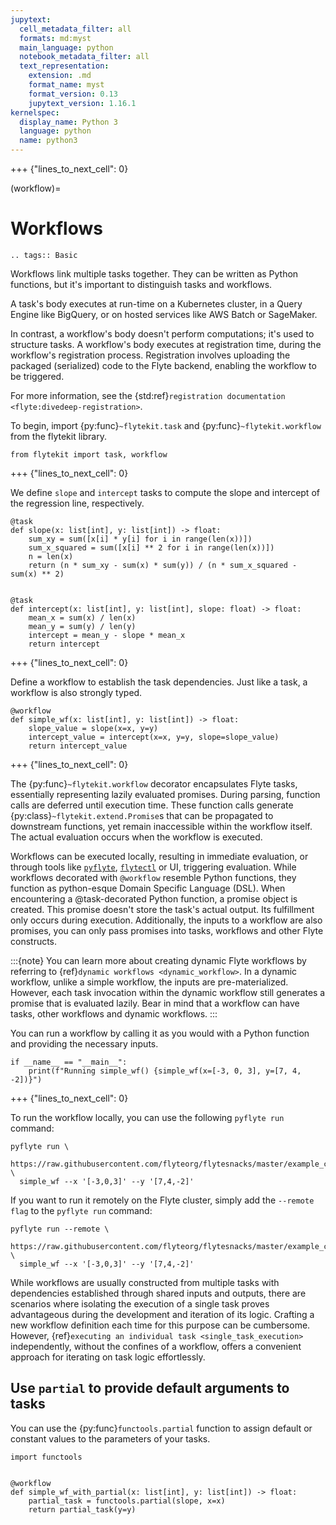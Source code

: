 ```yaml
---
jupytext:
  cell_metadata_filter: all
  formats: md:myst
  main_language: python
  notebook_metadata_filter: all
  text_representation:
    extension: .md
    format_name: myst
    format_version: 0.13
    jupytext_version: 1.16.1
kernelspec:
  display_name: Python 3
  language: python
  name: python3
---
```


+++ {"lines_to_next_cell": 0}

(workflow)=

# Workflows

```{eval-rst}
.. tags:: Basic
```

Workflows link multiple tasks together. They can be written as Python functions,
but it's important to distinguish tasks and workflows.

A task's body executes at run-time on a Kubernetes cluster, in a Query Engine like BigQuery,
or on hosted services like AWS Batch or SageMaker.

In contrast, a workflow's body doesn't perform computations; it's used to structure tasks.
A workflow's body executes at registration time, during the workflow's registration process.
Registration involves uploading the packaged (serialized) code to the Flyte backend,
enabling the workflow to be triggered.

For more information, see the {std:ref}`registration documentation <flyte:divedeep-registration>`.

To begin, import {py:func}`~flytekit.task` and {py:func}`~flytekit.workflow` from the flytekit library.

```{code-cell}
from flytekit import task, workflow
```

+++ {"lines_to_next_cell": 0}

We define `slope` and `intercept` tasks to compute the slope and
intercept of the regression line, respectively.

```{code-cell}
@task
def slope(x: list[int], y: list[int]) -> float:
    sum_xy = sum([x[i] * y[i] for i in range(len(x))])
    sum_x_squared = sum([x[i] ** 2 for i in range(len(x))])
    n = len(x)
    return (n * sum_xy - sum(x) * sum(y)) / (n * sum_x_squared - sum(x) ** 2)


@task
def intercept(x: list[int], y: list[int], slope: float) -> float:
    mean_x = sum(x) / len(x)
    mean_y = sum(y) / len(y)
    intercept = mean_y - slope * mean_x
    return intercept
```

+++ {"lines_to_next_cell": 0}

Define a workflow to establish the task dependencies.
Just like a task, a workflow is also strongly typed.

```{code-cell}
@workflow
def simple_wf(x: list[int], y: list[int]) -> float:
    slope_value = slope(x=x, y=y)
    intercept_value = intercept(x=x, y=y, slope=slope_value)
    return intercept_value
```

+++ {"lines_to_next_cell": 0}

The {py:func}`~flytekit.workflow` decorator encapsulates Flyte tasks,
essentially representing lazily evaluated promises.
During parsing, function calls are deferred until execution time.
These function calls generate {py:class}`~flytekit.extend.Promise`s that can be propagated to downstream functions,
yet remain inaccessible within the workflow itself.
The actual evaluation occurs when the workflow is executed.

Workflows can be executed locally, resulting in immediate evaluation, or through tools like
[`pyflyte`](https://docs.flyte.org/projects/flytekit/en/latest/pyflyte.html),
[`flytectl`](https://docs.flyte.org/projects/flytectl/en/latest/index.html) or UI, triggering evaluation.
While workflows decorated with `@workflow` resemble Python functions,
they function as python-esque Domain Specific Language (DSL).
When encountering a @task-decorated Python function, a promise object is created.
This promise doesn't store the task's actual output. Its fulfillment only occurs during execution.
Additionally, the inputs to a workflow are also promises, you can only pass promises into
tasks, workflows and other Flyte constructs.

:::{note}
You can learn more about creating dynamic Flyte workflows by referring
to {ref}`dynamic workflows <dynamic_workflow>`.
In a dynamic workflow, unlike a simple workflow, the inputs are pre-materialized.
However, each task invocation within the dynamic workflow still generates a promise that is evaluated lazily.
Bear in mind that a workflow can have tasks, other workflows and dynamic workflows.
:::

You can run a workflow by calling it as you would with a Python function and providing the necessary inputs.

```{code-cell}
if __name__ == "__main__":
    print(f"Running simple_wf() {simple_wf(x=[-3, 0, 3], y=[7, 4, -2])}")
```

+++ {"lines_to_next_cell": 0}

To run the workflow locally, you can use the following `pyflyte run` command:

```
pyflyte run \
  https://raw.githubusercontent.com/flyteorg/flytesnacks/master/example_code/basics/basics/workflow.py \
  simple_wf --x '[-3,0,3]' --y '[7,4,-2]'
```

If you want to run it remotely on the Flyte cluster,
simply add the `--remote flag` to the `pyflyte run` command:

```
pyflyte run --remote \
  https://raw.githubusercontent.com/flyteorg/flytesnacks/master/example_code/basics/basics/workflow.py \
  simple_wf --x '[-3,0,3]' --y '[7,4,-2]'
```

While workflows are usually constructed from multiple tasks with dependencies established through
shared inputs and outputs, there are scenarios where isolating the execution of a single task
proves advantageous during the development and iteration of its logic.
Crafting a new workflow definition each time for this purpose can be cumbersome.
However, {ref}`executing an individual task <single_task_execution>` independently,
without the confines of a workflow, offers a convenient approach for iterating on task logic effortlessly.

## Use `partial` to provide default arguments to tasks

You can use the {py:func}`functools.partial` function to assign default or constant values to the parameters of your tasks.

```{code-cell}
import functools


@workflow
def simple_wf_with_partial(x: list[int], y: list[int]) -> float:
    partial_task = functools.partial(slope, x=x)
    return partial_task(y=y)
```
